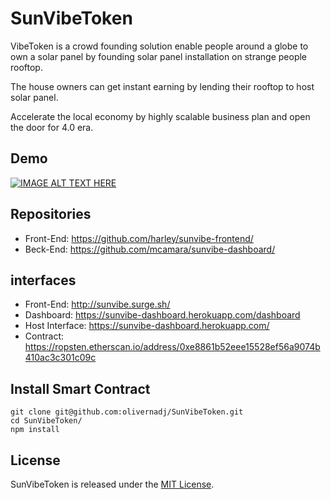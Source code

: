 # SunVibeToken

VibeToken is a crowd founding solution enable people around a globe to own a solar
panel by founding solar panel installation on strange people rooftop.

The house owners can get instant earning by lending their rooftop to host solar panel.

Accelerate the local economy by highly scalable business plan and open the door for 4.0 era.


## Demo
[![IMAGE ALT TEXT HERE](http://img.youtube.com/vi/9q94dh75oZk/0.jpg)](https://youtu.be/9q94dh75oZk)

## Repositories

 - Front-End: https://github.com/harley/sunvibe-frontend/
 - Beck-End: https://github.com/mcamara/sunvibe-dashboard/

## interfaces

 - Front-End: http://sunvibe.surge.sh/
 - Dashboard: https://sunvibe-dashboard.herokuapp.com/dashboard
 - Host Interface: https://sunvibe-dashboard.herokuapp.com/
 - Contract: https://ropsten.etherscan.io/address/0xe8861b52eee15528ef56a9074b410ac3c301c09c

## Install Smart Contract

```
git clone git@github.com:olivernadj/SunVibeToken.git
cd SunVibeToken/
npm install

```

## License

SunVibeToken is released under the [MIT License](LICENSE).
